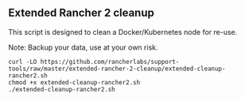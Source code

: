 ## Extended Rancher 2 cleanup
This script is designed to clean a Docker/Kubernetes node for re-use.

Note: Backup your data, use at your own risk.

```
curl -LO https://github.com/rancherlabs/support-tools/raw/master/extended-rancher-2-cleanup/extended-cleanup-rancher2.sh
chmod +x extended-cleanup-rancher2.sh
./extended-cleanup-rancher2.sh
```
